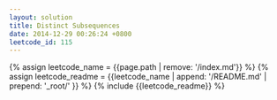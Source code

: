 ```yaml
---
layout: solution
title: Distinct Subsequences
date: 2014-12-29 00:26:24 +0800
leetcode_id: 115
---
```

{% assign leetcode_name = {{page.path | remove: '/index.md'}}  %}
{% assign leetcode_readme = {{leetcode_name | append: '/README.md' | prepend: '_root/' }}  %}
{% include {{leetcode_readme}} %}
